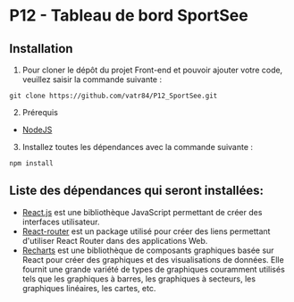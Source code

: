# P12 - Tableau de bord SportSee



## Installation

1. Pour cloner le dépôt du projet Front-end et pouvoir ajouter votre code, veuillez saisir la commande suivante :

```
git clone https://github.com/vatr84/P12_SportSee.git
```

2. Prérequis

- [NodeJS](https://nodejs.org/en/)

3. Installez toutes les dépendances avec la commande suivante :

```
npm install
```

## Liste des dépendances qui seront installées:

- [React.js](https://fr.reactjs.org/) est une bibliothèque JavaScript permettant de créer des interfaces utilisateur.
- [React-router](https://www.npmjs.com/package/react-router) est un package utilisé pour créer des liens permettant d'utiliser React Router dans des applications Web.
- [Recharts](https://recharts.org/en-US) est une bibliothèque de composants graphiques basée sur React pour créer des graphiques et des visualisations de données. Elle fournit une grande variété de types de graphiques couramment utilisés tels que les graphiques à barres, les graphiques à secteurs, les graphiques linéaires, les cartes, etc.